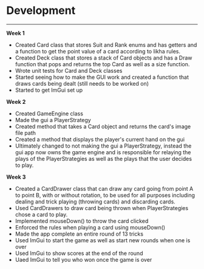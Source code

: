 # Development

---

**Week 1**
- Created Card class that stores Suit and Rank enums and has getters and a function to get the point value of a card according to likha rules.
- Created Deck class that stores a stack of Card objects and has a Draw function that pops and returns the top Card as well as a size function.
- Wrote unit tests for Card and Deck classes
- Started seeing how to make the GUI work and created a function that draws cards being dealt (still needs to be worked on)
- Started to get ImGui set up

**Week 2**
- Created GameEngine class
- Made the gui a PlayerStrategy 
- Created method that takes a Card object and returns the card's image file path
- Created a method that displays the player's current hand on the gui
- Ultimately changed to not making the gui a PlayerStrategy, instead the gui app now owns the game engine and is responsible for relaying the plays of the PlayerStrategies as well as the plays that the user decides to play.

**Week 3**
- Created a CardDrawer class that can draw any card going from point A to point B, with or without rotation, to be used for all purposes including dealing and trick playing (throwing cards) and discarding cards.
- Used CardDrawers to draw card being thrown when PlayerStrategies chose a card to play.
- Implemented mouseDown() to throw the card clicked
- Enforced the rules when playing a card using mouseDown()
- Made the app complete an entire round of 13 tricks
- Used ImGui to start the game as well as start new rounds when one is over
- Used ImGui to show scores at the end of the round
- Uaed ImGui to tell you who won once the game is over